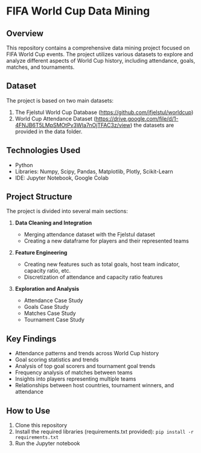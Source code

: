 # FIFA World Cup Data Mining

## Overview
This repository contains a comprehensive data mining project focused on FIFA World Cup events. The project utilizes various datasets to explore and analyze different aspects of World Cup history, including attendance, goals, matches, and tournaments.

## Dataset
The project is based on two main datasets:
1. The Fjelstul World Cup Database (https://github.com/jfjelstul/worldcup)
2. World Cup Attendance Dataset (https://drive.google.com/file/d/1-4FNJB6T5LMpSMOtPv3WIa7nOjTFAC3z/view)
the datasets are provided in the data folder.

## Technologies Used
- Python
- Libraries: Numpy, Scipy, Pandas, Matplotlib, Plotly, Scikit-Learn
- IDE: Jupyter Notebook, Google Colab

## Project Structure
The project is divided into several main sections:

1. **Data Cleaning and Integration**
   - Merging attendance dataset with the Fjelstul dataset
   - Creating a new dataframe for players and their represented teams

2. **Feature Engineering**
   - Creating new features such as total goals, host team indicator, capacity ratio, etc.
   - Discretization of attendance and capacity ratio features

3. **Exploration and Analysis**
   - Attendance Case Study
   - Goals Case Study
   - Matches Case Study
   - Tournament Case Study

## Key Findings
- Attendance patterns and trends across World Cup history
- Goal scoring statistics and trends
- Analysis of top goal scorers and tournament goal trends
- Frequency analysis of matches between teams
- Insights into players representing multiple teams
- Relationships between host countries, tournament winners, and attendance

## How to Use
1. Clone this repository
3. Install the required libraries (requirements.txt provided): `pip install -r requirements.txt`
3. Run the Jupyter notebook
